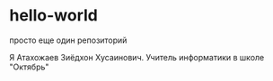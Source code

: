 # hello-world
просто еще один репозиторий

Я Атахожаев Зиёдхон Хусаинович. Учитель информатики в школе "Октябрь"
